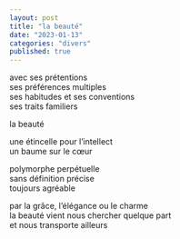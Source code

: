 ```yaml
---
layout: post
title: "la beauté"
date: "2023-01-13"
categories: "divers"
published: true
---
```


avec ses prétentions  
ses préférences multiples  
ses habitudes et ses conventions  
ses traits familiers  

la beauté  

une étincelle pour l’intellect  
un baume sur le cœur  

polymorphe perpétuelle  
sans définition précise  
toujours agréable  

par la grâce, l’élégance ou le charme  
la beauté vient nous chercher quelque part  
et nous transporte ailleurs  
